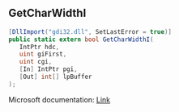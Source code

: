 ## GetCharWidthI

```csharp
[DllImport("gdi32.dll", SetLastError = true)]
public static extern bool GetCharWidthI(
   IntPtr hdc,
   uint giFirst,
   uint cgi,
   [In] IntPtr pgi,
   [Out] int[] lpBuffer
);
```

Microsoft documentation: [Link](https://learn.microsoft.com/en-us/windows/win32/api/wingdi/nf-wingdi-getcharwidthi)
